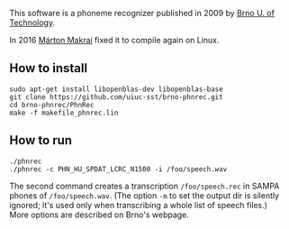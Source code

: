 This software is a phoneme recognizer published in 2009 by [Brno U. of Technology](http://speech.fit.vutbr.cz/software/phoneme-recognizer-based-long-temporal-context).

In 2016 [Márton Makrai](https://github.com/makrai/brno-phnrec) fixed it to compile again on Linux.

## How to install
```
sudo apt-get install libopenblas-dev libopenblas-base
git clone https://github.com/uiuc-sst/brno-phnrec.git
cd brno-phnrec/PhnRec
make -f makefile_phnrec.lin
```
## How to run
```
./phnrec
./phnrec -c PHN_HU_SPDAT_LCRC_N1500 -i /foo/speech.wav
```
The second command creates a transcription `/foo/speech.rec` in SAMPA phones of `/foo/speech.wav`.  (The option `-m` to set the output dir is silently ignored;  it's used only when transcribing a whole list of speech files.)  
More options are described on Brno's webpage.
